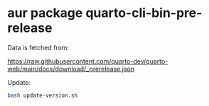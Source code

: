 # aur package quarto-cli-bin-pre-release

Data is fetched from:

https://raw.githubusercontent.com/quarto-dev/quarto-web/main/docs/download/_prerelease.json

Update: 

```sh
bash update-version.sh
```